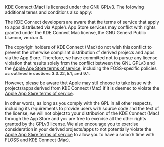 KDE Connect (Mac) is licensed under the GNU GPLv3. The following additional terms and conditions also apply:

The KDE Connect developers are aware that the terms of service that apply to apps distributed via Apple's App Store services may conflict with rights granted under the KDE Connect Mac license, the GNU General Public License, version 3.

The copyright holders of KDE Connect (Mac) do not wish this conflict to prevent the otherwise compliant distribution of derived projects and apps via the App Store. Therefore, we have committed not to pursue any license violation that results solely from the conflict between the GNU GPLv3 and the [Apple App Store terms of service](https://developer.apple.com/support/downloads/terms/apple-developer-program/Apple-Developer-Program-License-Agreement-20210607-English.pdf), including the FOSS-specific policies as outlined in sections 3.3.22, 5.1, and 9.1.

However, please be aware that Apple may still choose to take issue with projects/apps derived from KDE Connect (Mac) if it is deemed to violate the [Apple App Store terms of service](https://developer.apple.com/support/downloads/terms/apple-developer-program/Apple-Developer-Program-License-Agreement-20210607-English.pdf).

In other words, as long as you comply with the GPL in all other respects, including its requirements to provide users with source code and the text of the license, we will not object to your distribution of the KDE Connect (Mac) through the App Store and you are free to exercise all the other rights granted by the GPLv3 license. We also encourage you to exercise consideration in your derived projects/apps to not potentially violate the [Apple App Store terms of service](https://developer.apple.com/support/downloads/terms/apple-developer-program/Apple-Developer-Program-License-Agreement-20210607-English.pdf) to allow you to have a smooth time with FLOSS and KDE Connect (Mac).